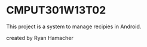 CMPUT301W13T02
==============

This project is a system to manage recipies in Android.

created by Ryan Hamacher
